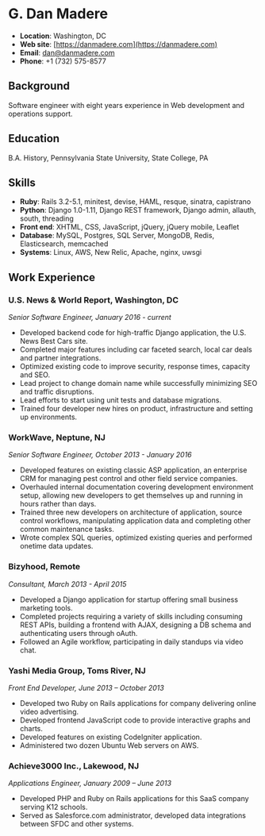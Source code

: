 # G. Dan Madere

* **Location**: Washington, DC
* **Web site**: [https://danmadere.com](https://danmadere.com)
* **Email**: dan@danmadere.com
* **Phone**: +1 (732) 575-8577

## Background

Software engineer with eight years experience in Web development and operations support.

## Education

B.A. History, Pennsylvania State University, State College, PA

## Skills

* **Ruby**: Rails 3.2-5.1, minitest, devise, HAML, resque, sinatra, capistrano
* **Python**: Django 1.0-1.11, Django REST framework, Django admin, allauth, south, threading
* **Front end**: XHTML, CSS, JavaScript, jQuery, jQuery mobile, Leaflet
* **Database**: MySQL, Postgres, SQL Server, MongoDB, Redis, Elasticsearch, memcached
* **Systems**: Linux, AWS, New Relic, Apache, nginx, uwsgi

## Work Experience

### U.S. News & World Report, Washington, DC
_Senior Software Engineer, January 2016 - current_

* Developed backend code for high-traffic Django application, the U.S. News Best Cars site.
* Completed major features including car faceted search, local car deals and partner integrations.
* Optimized existing code to improve security, response times, capacity and SEO.
* Lead project to change domain name while successfully minimizing SEO and traffic disruptions.
* Lead efforts to start using unit tests and database migrations.
* Trained four developer new hires on product, infrastructure and setting up environments.

### WorkWave, Neptune, NJ
_Senior Software Engineer, October 2013 - January 2016_

* Developed features on existing classic ASP application, an enterprise CRM for managing pest control and other field service companies.
* Overhauled internal documentation covering development environment setup, allowing new developers to get themselves up and running in hours rather than days.
* Trained three new developers on architecture of application, source control workflows, manipulating application data and completing other common maintenance tasks.
* Wrote complex SQL queries, optimized existing queries and performed one­time data updates.

### Bizyhood, Remote
_Consultant, March 2013 - April 2015_

* Developed a Django application for start­up offering small business marketing tools.
* Completed projects requiring a variety of skills including consuming REST APIs, building a front­end with AJAX, designing a DB schema and authenticating users through oAuth.
* Followed an Agile workflow, participating in daily stand­ups via video chat.

### Yashi Media Group, Toms River, NJ
_Front End Developer, June 2013 – October 2013_

* Developed two Ruby on Rails applications for company delivering online video advertising.
* Developed front­end JavaScript code to provide interactive graphs and charts.
* Developed features on existing CodeIgniter application.
* Administered two dozen Ubuntu Web servers on AWS.

### Achieve3000 Inc., Lakewood, NJ
_Applications Engineer, January 2009 – June 2013_

* Developed PHP and Ruby on Rails applications for this SaaS company serving K­12 schools.
* Served as Salesforce.com administrator, developed data integrations between SFDC and other systems.
